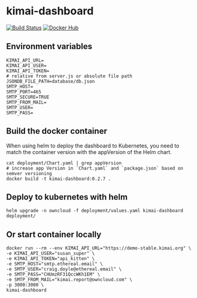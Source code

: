 # kimai-dashboard

[![Build Status](https://drone.owncloud.com/api/badges/owncloud/kimai-dashboard/status.svg)](https://drone.owncloud.com/owncloud/kimai-dashboard/)
[![Docker Hub](https://img.shields.io/badge/docker-latest-blue.svg?logo=docker&logoColor=white)](https://hub.docker.com/r/owncloudops/kimai-dashboard)

## Environment variables

```Shell
KIMAI_API_URL=
KIMAI_API_USER=
KIMAI_API_TOKEN=
# relative from server.js or absolute file path
JSONDB_FILE_PATH=database/db.json
SMTP_HOST=
SMTP_PORT=465
SMTP_SECURE=TRUE
SMTP_FROM_MAIL=
SMTP_USER=
SMTP_PASS=
```

## Build the docker container

When using helm to deploy the dashboard to Kubernetes, you need to match the container version with the appVersion of the Helm chart.

```Shell
cat deployment/Chart.yaml | grep appVersion
# increase app Version in `Chart.yaml` and `package.json` based on semver versioning
docker build -t kimai-dashboard:0.2.7 .
```

## Deploy to kubernetes with helm

```Shell
helm upgrade -n owncloud -f deployment/values.yaml kimai-dashboard deployment/
```

## Or start container locally

```Shell
docker run --rm --env KIMAI_API_URL="https://demo-stable.kimai.org" \
-e KIMAI_API_USER="susan_super" \
-e KIMAI_API_TOKEN="api_kitten" \
-e SMTP_HOST="smtp.ethereal.email" \
-e SMTP_USER="craig.doyle@ethereal.email" \
-e SMTP_PASS="CHUmzRF31QccWKh1EM" \
-e SMTP_FROM_MAIL="kimai.report@owncloud.com" \
-p 3000:3000 \
kimai-dashboard
```
